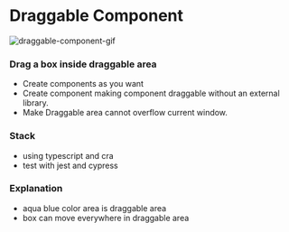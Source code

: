 # Draggable Component

![draggable-component-gif](https://user-images.githubusercontent.com/83356118/209550082-0b0a1c71-dea5-41d4-8ff8-54849d70fbe4.gif)

### Drag a box inside draggable area

- Create <Box> components as you want
- Create <Draggable> component making <Box> component draggable without an external library.
- Make Draggable area cannot overflow current window.

### Stack

- using typescript and cra
- test with jest and cypress

### Explanation

- aqua blue color area is draggable area
- box can move everywhere in draggable area
